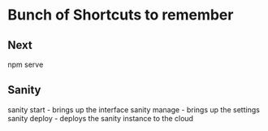 # Bunch of Shortcuts to remember 

## Next 
npm serve


## Sanity 

sanity start - brings up the interface 
sanity manage - brings up the settings 
sanity deploy - deploys the sanity instance to the cloud 